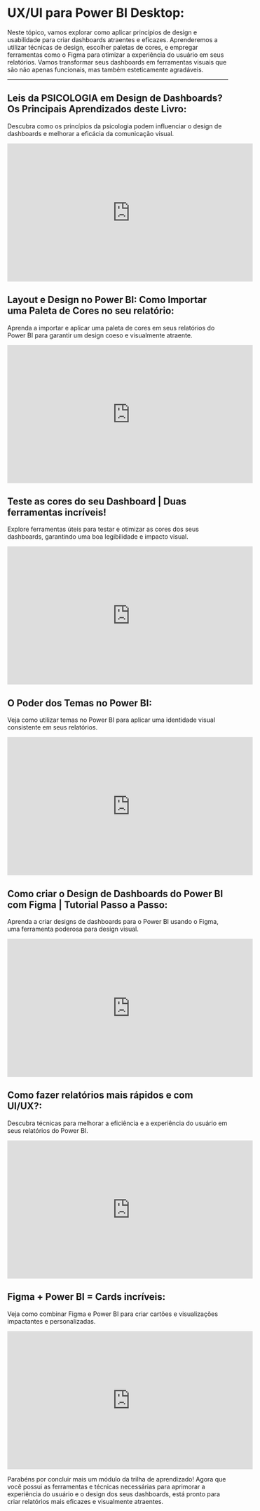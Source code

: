 # UX/UI para Power BI Desktop:

Neste tópico, vamos explorar como aplicar princípios de design e usabilidade para criar dashboards atraentes e eficazes. Aprenderemos a utilizar técnicas de design, escolher paletas de cores, e empregar ferramentas como o Figma para otimizar a experiência do usuário em seus relatórios. Vamos transformar seus dashboards em ferramentas visuais que são não apenas funcionais, mas também esteticamente agradáveis.

----

## Leis da PSICOLOGIA em Design de Dashboards? Os Principais Aprendizados deste Livro:

Descubra como os princípios da psicologia podem influenciar o design de dashboards e melhorar a eficácia da comunicação visual.

<iframe width="560" height="315" src="https://www.youtube.com/embed/GrZ2PMSUvIU?si=LK8mITN-BM3M24R_" title="YouTube video player" frameborder="0" allow="accelerometer; autoplay; clipboard-write; encrypted-media; gyroscope; picture-in-picture; web-share" referrerpolicy="strict-origin-when-cross-origin" allowfullscreen></iframe>

## Layout e Design no Power BI: Como Importar uma Paleta de Cores no seu relatório:

Aprenda a importar e aplicar uma paleta de cores em seus relatórios do Power BI para garantir um design coeso e visualmente atraente. 

<iframe width="560" height="315" src="https://www.youtube.com/embed/8CX0SEL-km4?si=7ohpSh0Coc-8H5NJ" title="YouTube video player" frameborder="0" allow="accelerometer; autoplay; clipboard-write; encrypted-media; gyroscope; picture-in-picture; web-share" referrerpolicy="strict-origin-when-cross-origin" allowfullscreen></iframe>

## Teste as cores do seu Dashboard | Duas ferramentas incríveis!

Explore ferramentas úteis para testar e otimizar as cores dos seus dashboards, garantindo uma boa legibilidade e impacto visual.

<iframe width="560" height="315" src="https://www.youtube.com/embed/GqZBKALzZBA?si=uWa8tAmzpHwGHLb7" title="YouTube video player" frameborder="0" allow="accelerometer; autoplay; clipboard-write; encrypted-media; gyroscope; picture-in-picture; web-share" referrerpolicy="strict-origin-when-cross-origin" allowfullscreen></iframe>

## O Poder dos Temas no Power BI:

Veja como utilizar temas no Power BI para aplicar uma identidade visual consistente em seus relatórios. 

<iframe width="560" height="315" src="https://www.youtube.com/embed/42xuS0UGJsM?si=JDfRUQj7Nd8k2a_p" title="YouTube video player" frameborder="0" allow="accelerometer; autoplay; clipboard-write; encrypted-media; gyroscope; picture-in-picture; web-share" referrerpolicy="strict-origin-when-cross-origin" allowfullscreen></iframe>

## Como criar o Design de Dashboards do Power BI com Figma | Tutorial Passo a Passo:

Aprenda a criar designs de dashboards para o Power BI usando o Figma, uma ferramenta poderosa para design visual. 

<iframe width="560" height="315" src="https://www.youtube.com/embed/k2jrcdIYeWY?si=XwetlSGFutnqBx_e" title="YouTube video player" frameborder="0" allow="accelerometer; autoplay; clipboard-write; encrypted-media; gyroscope; picture-in-picture; web-share" referrerpolicy="strict-origin-when-cross-origin" allowfullscreen></iframe>

## Como fazer relatórios mais rápidos e com UI/UX?:

Descubra técnicas para melhorar a eficiência e a experiência do usuário em seus relatórios do Power BI.

<iframe width="560" height="315" src="https://www.youtube.com/embed/-zgxbly9XL0?si=AOCfNxsRHTrFO969" title="YouTube video player" frameborder="0" allow="accelerometer; autoplay; clipboard-write; encrypted-media; gyroscope; picture-in-picture; web-share" referrerpolicy="strict-origin-when-cross-origin" allowfullscreen></iframe>

## Figma + Power BI = Cards incríveis:

Veja como combinar Figma e Power BI para criar cartões e visualizações impactantes e personalizadas.

<iframe width="560" height="315" src="https://www.youtube.com/embed/-wYBOVK09_Y?si=IWXJ8BWP7NpRzS0c" title="YouTube video player" frameborder="0" allow="accelerometer; autoplay; clipboard-write; encrypted-media; gyroscope; picture-in-picture; web-share" referrerpolicy="strict-origin-when-cross-origin" allowfullscreen></iframe>

Parabéns por concluir mais um módulo da trilha de aprendizado! Agora que você possui as ferramentas e técnicas necessárias para aprimorar a experiência do usuário e o design dos seus dashboards, está pronto para criar relatórios mais eficazes e visualmente atraentes.